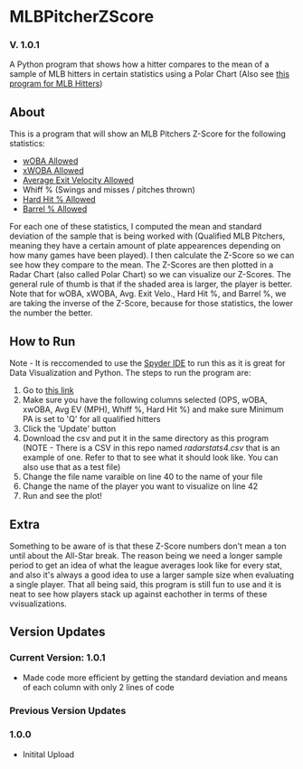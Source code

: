 # MLBPitcherZScore
### V. 1.0.1
A Python program that shows how a hitter compares to the mean of a sample of MLB hitters in certain statistics using a Polar Chart
(Also see [this program for MLB Hitters](https://github.com/ztandrews/MLBHitterZScore))

## About
This is a program that will show an MLB Pitchers Z-Score for the following statistics:
- [wOBA Allowed](https://www.mlb.com/glossary/advanced-stats/weighted-on-base-average)
- [xWOBA Allowed](https://www.mlb.com/glossary/statcast/expected-woba)
- [Average Exit Velocity Allowed](https://www.mlb.com/glossary/statcast/exit-velocity)
- Whiff % (Swings and misses / pitches thrown)
- [Hard Hit % Allowed](https://www.mlb.com/glossary/statcast/hard-hit-rate)
- [Barrel % Allowed](https://www.mlb.com/glossary/statcast/hard-hit-rate)
 
For each one of these statistics, I computed the mean and standard deviation of the sample that is being worked with (Qualified MLB Pitchers, meaning they have a certain amount of plate appearences depending on how many games have been played). I then calculate the Z-Score so we can see how they compare to the mean. The Z-Scores are then plotted in a Radar Chart (also called Polar Chart) so we can visualize our Z-Scores. The general rule of thumb is that if the shaded area is larger, the player is better. Note that for wOBA, xWOBA, Avg. Exit Velo., Hard Hit %, and Barrel %, we are taking the inverse of the Z-Score, because for those statistics, the lower the number the better.
 
 
## How to Run
Note - It is reccomended to use the [Spyder IDE](https://www.spyder-ide.org/) to run this as it is great for Data Visualization and Python.
The steps to run the program are:
1. Go to [this link](https://baseballsavant.mlb.com/leaderboard/custom?year=2021&type=pitcher&filter=&sort=7&sortDir=desc&min=q&selections=p_formatted_ip,woba,xwoba,exit_velocity_avg,barrel_batted_rate,hard_hit_percent,whiff_percent,&chart=false&x=woba&y=woba&r=no&chartType=beeswarm)
2. Make sure you have the following columns selected (OPS, wOBA, xwOBA, Avg EV (MPH), Whiff %, Hard Hit %) and make sure Minimum PA is set to 'Q' for all qualified hitters
3. Click the 'Update' button
4. Download the csv and put it in the same directory as this program (NOTE - There is a CSV in this repo named <em>radarstats4.csv</em> that is an example of one. Refer to that to see what it should look like. You can also use that as a test file)
5. Change the file name varaible on line 40 to the name of your file 
6. Change the name of the player you want to visualize on line 42
7. Run and see the plot!

## Extra
Something to be aware of is that these Z-Score numbers don't mean a ton until about the All-Star break. The reason being we need a longer sample period to get an idea of what the league averages look like for every stat, and also it's always a good idea to use a larger sample size when evaluating a single player. That all being said, this program is still fun to use and it is neat to see how players stack up against eachother in terms of these vvisualizations.

## Version Updates
### Current Version: 1.0.1
- Made code more efficient by getting the standard deviation and means of each column with only 2 lines of code
### Previous Version Updates
### 1.0.0
- Initital Upload

